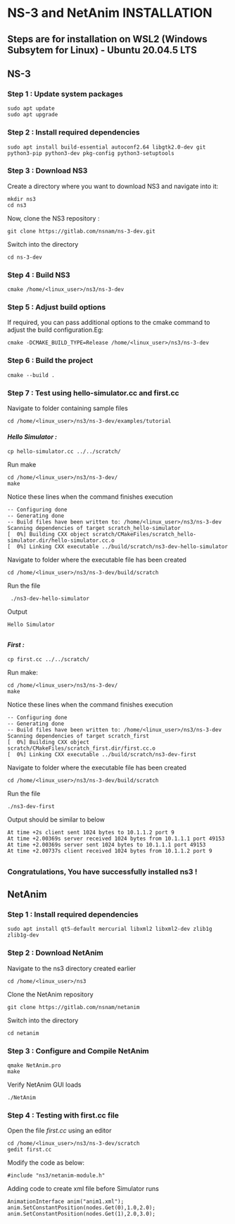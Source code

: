 # NS-3 and NetAnim INSTALLATION 

## Steps are for installation on WSL2 (Windows Subsytem for Linux) - Ubuntu 20.04.5 LTS
## NS-3
### Step 1 : Update system packages
``` 
sudo apt update
sudo apt upgrade
```
### Step 2 : Install required dependencies 
```
sudo apt install build-essential autoconf2.64 libgtk2.0-dev git python3-pip python3-dev pkg-config python3-setuptools
 ```
### Step 3 : Download NS3
Create a directory where you want to download NS3 and navigate into it:
```
mkdir ns3
cd ns3
```
Now, clone the NS3 repository :
```
git clone https://gitlab.com/nsnam/ns-3-dev.git
```
Switch into the directory
```
cd ns-3-dev
```
### Step 4 : Build NS3
```
cmake /home/<linux_user>/ns3/ns-3-dev
```

### Step 5 : Adjust build options
 If required, you can pass additional options to the cmake command to adjust the build configuration.Eg:
 ```
 cmake -DCMAKE_BUILD_TYPE=Release /home/<linux_user>/ns3/ns-3-dev
 ```
### Step 6 : Build the project
```
cmake --build .
```
### Step 7 : Test using hello-simulator.cc and first.cc
Navigate to folder containing sample files
```
cd /home/<linux_user>/ns3/ns-3-dev/examples/tutorial
```
#### *Hello Simulator :*
```
cp hello-simulator.cc ../../scratch/
```
Run make
```
cd /home/<linux_user>/ns3/ns-3-dev/
make
```
Notice these lines when the command finishes execution
```
-- Configuring done
-- Generating done
-- Build files have been written to: /home/<linux_user>/ns3/ns-3-dev
Scanning dependencies of target scratch_hello-simulator
[  0%] Building CXX object scratch/CMakeFiles/scratch_hello-simulator.dir/hello-simulator.cc.o
[  0%] Linking CXX executable ../build/scratch/ns3-dev-hello-simulator
```
Navigate to folder where the executable file has been created
```
cd /home/<linux_user>/ns3/ns-3-dev/build/scratch
```
Run the file
```
 ./ns3-dev-hello-simulator
```
Output 
```
Hello Simulator
```
##
#### *First :*
```
cp first.cc ../../scratch/
```
Run make:
```
cd /home/<linux_user>/ns3/ns-3-dev/
make
```
Notice these lines when the command finishes execution
```
-- Configuring done
-- Generating done
-- Build files have been written to: /home/<linux_user>/ns3/ns-3-dev
Scanning dependencies of target scratch_first
[  0%] Building CXX object scratch/CMakeFiles/scratch_first.dir/first.cc.o
[  0%] Linking CXX executable ../build/scratch/ns3-dev-first
```
Navigate to folder where the executable file has been created
```
cd /home/<linux_user>/ns3/ns-3-dev/build/scratch
```
Run the file
```
./ns3-dev-first
```
Output should be similar to below 
```
At time +2s client sent 1024 bytes to 10.1.1.2 port 9
At time +2.00369s server received 1024 bytes from 10.1.1.1 port 49153
At time +2.00369s server sent 1024 bytes to 10.1.1.1 port 49153
At time +2.00737s client received 1024 bytes from 10.1.1.2 port 9
```
##

### Congratulations, You have successfully installed ns3 !

## NetAnim

### Step 1 : Install required dependencies 
```
sudo apt install qt5-default mercurial libxml2 libxml2-dev zlib1g zlib1g-dev
```
### Step 2 : Download NetAnim 
Navigate to the ns3 directory created earlier
```
cd /home/<linux_user>/ns3
```
Clone the NetAnim repository
```
git clone https://gitlab.com/nsnam/netanim
```
Switch into the directory
```
cd netanim
```
### Step 3 : Configure and Compile NetAnim 
```
qmake NetAnim.pro
make
```
Verify NetAnim GUI loads
```
./NetAnim
```
### Step 4 : Testing with first.cc file
Open the file *first.cc* using an editor 
```
cd /home/<linux_user>/ns3/ns-3-dev/scratch
gedit first.cc
```
Modify the code as below:
```
#include "ns3/netanim-module.h"
```
Adding code to create xml file before Simulator runs 
```
AnimationInterface anim("anim1.xml");
anim.SetConstantPosition(nodes.Get(0),1.0,2.0);
anim.SetConstantPosition(nodes.Get(1),2.0,3.0);
```


